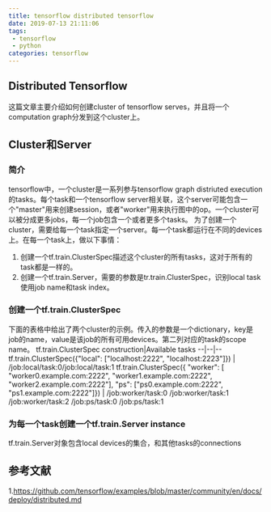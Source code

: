 ```yaml
---
title: tensorflow distributed tensorflow
date: 2019-07-13 21:11:06
tags:
 - tensorflow
 - python
categories: tensorflow
---
```


## Distributed Tensorflow
这篇文章主要介绍如何创建cluster of tensorflow serves，并且将一个computation graph分发到这个cluster上。

## Cluster和Server
### 简介
tensorflow中，一个cluster是一系列参与tensorflow graph distriuted execution的tasks。每个task和一个tensorflow server相关联，这个server可能包含一个"master"用来创建session，或者"worker"用来执行图中的op。一个cluster可以被分成更多jobs，每一个job包含一个或者更多个tasks。
为了创建一个cluster，需要给每一个task指定一个server。每一个task都运行在不同的devices上。在每一个task上，做以下事情：
1. 创建一个tf.train.ClusterSpec描述这个cluster的所有tasks，这对于所有的task都是一样的。
2. 创建一个tf.train.Server，需要的参数是tr.train.ClusterSpec，识别local task使用job name和task index。

### 创建一个tf.train.ClusterSpec
下面的表格中给出了两个cluster的示例。传入的参数是一个dictionary，key是job的name，value是该job的所有可用devices。第二列对应的task的scope name。
tf.train.ClusterSpec construction|Available tasks
--|--|--
tf.train.ClusterSpec({"local": ["localhost:2222", "localhost:2223"]}) | /job:local/task:0/job:local/task:1
tf.train.ClusterSpec({ "worker": [ "worker0.example.com:2222", "worker1.example.com:2222", "worker2.example.com:2222"], "ps": ["ps0.example.com:2222", "ps1.example.com:2222"]}) | /job:worker/task:0    /job:worker/task:1  /job:worker/task:2  /job:ps/task:0  /job:ps/task:1


### 为每一个task创建一个tf.train.Server instance
tf.train.Server对象包含local devices的集合，和其他tasks的connections

## 参考文献
1.https://github.com/tensorflow/examples/blob/master/community/en/docs/deploy/distributed.md
